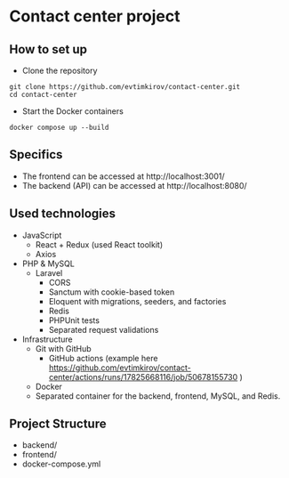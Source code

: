 # Contact center project

## How to set up

* Clone the repository
```
git clone https://github.com/evtimkirov/contact-center.git
cd contact-center
```

* Start the Docker containers
```
docker compose up --build
```

## Specifics

* The frontend can be accessed at http://localhost:3001/
* The backend (API) can be accessed at http://localhost:8080/

## Used  technologies
* JavaScript
  * React + Redux (used React toolkit)
  * Axios
* PHP & MySQL
  * Laravel
    * CORS  
    * Sanctum with cookie-based token
    * Eloquent with migrations, seeders, and factories
    * Redis
    * PHPUnit tests
    * Separated request validations
* Infrastructure 
  * Git with GitHub
    * GitHub actions (example here https://github.com/evtimkirov/contact-center/actions/runs/17825668116/job/50678155730 )
  * Docker
  * Separated container for the backend, frontend, MySQL, and Redis.

## Project Structure
* backend/   
* frontend/  
* docker-compose.yml
